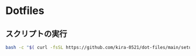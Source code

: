 # Dotfiles

## スクリプトの実行

```sh
bash -c "$( curl -fsSL https://github.com/kira-0521/dot-files/main/setup.sh )"

```
